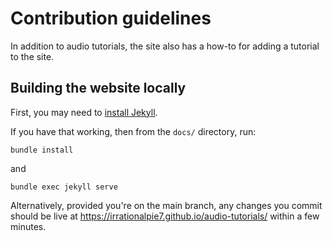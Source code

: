 # Contribution guidelines

In addition to audio tutorials, the site also has a how-to for adding a tutorial to the site.

## Building the website locally

First, you may need to [install Jekyll](https://jekyllrb.com/docs/installation/#guides).

If you have that working, then from the `docs/` directory, run:

```
bundle install
```

and

```
bundle exec jekyll serve
```

Alternatively, provided you're on the main branch, any changes you commit should be live at https://irrationalpie7.github.io/audio-tutorials/ within a few minutes.

